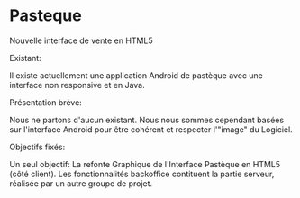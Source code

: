 # Pasteque
Nouvelle interface de vente en HTML5

Existant:

Il existe actuellement une application Android de pastèque avec une interface non responsive et en Java.

Présentation brève:

Nous ne partons d'aucun existant. Nous nous sommes cependant basées sur l'interface Android pour être cohérent et respecter l'"image" du Logiciel.

Objectifs fixés:

Un seul objectif: La refonte Graphique de l'Interface Pastèque en HTML5 (côté client). Les fonctionnalités backoffice contituent la partie serveur, réalisée par un autre groupe de projet.
